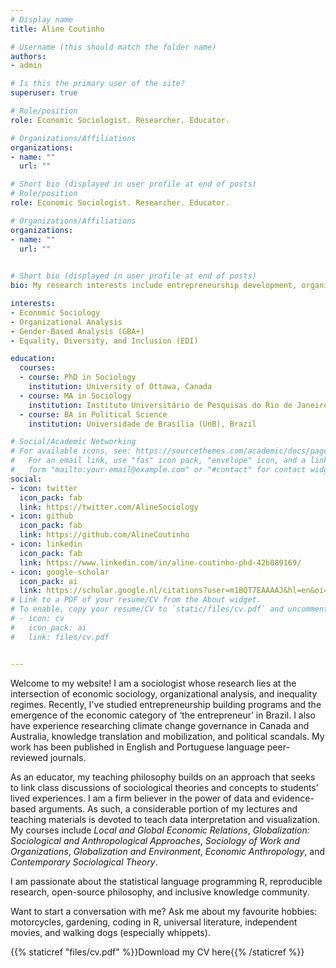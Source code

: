 ```yaml
---
# Display name
title: Aline Coutinho

# Username (this should match the folder name)
authors:
- admin

# Is this the primary user of the site?
superuser: true

# Role/position
role: Economic Sociologist. Researcher. Educator.

# Organizations/Affiliations
organizations:
- name: ""
  url: ""

# Short bio (displayed in user profile at end of posts)
# Role/position
role: Economic Sociologist. Researcher. Educator.

# Organizations/Affiliations
organizations:
- name: ""
  url: ""
  

# Short bio (displayed in user profile at end of posts)
bio: My research interests include entrepreneurship development, organizational practices, and inequality regimes.

interests:
- Economic Sociology
- Organizational Analysis
- Gender-Based Analysis (GBA+)
- Equality, Diversity, and Inclusion (EDI)

education:
  courses:
  - course: PhD in Sociology
    institution: University of Ottawa, Canada
  - course: MA in Sociology
    institution: Instituto Universitário de Pesquisas do Rio de Janeiro (IUPERJ), Brazil
  - course: BA in Political Science
    institution: Universidade de Brasília (UnB), Brazil

# Social/Academic Networking
# For available icons, see: https://sourcethemes.com/academic/docs/page-builder/#icons
#   For an email link, use "fas" icon pack, "envelope" icon, and a link in the
#   form "mailto:your-email@example.com" or "#contact" for contact widget.
social:
- icon: twitter
  icon_pack: fab
  link: https://twitter.com/AlineSociology
- icon: github
  icon_pack: fab
  link: https://github.com/AlineCoutinho
- icon: linkedin
  icon_pack: fab
  link: https://www.linkedin.com/in/aline-coutinho-phd-42b089169/
- icon: google-scholar
  icon_pack: ai
  link: https://scholar.google.nl/citations?user=m1BQT7EAAAAJ&hl=en&oi=ao
# Link to a PDF of your resume/CV from the About widget.
# To enable, copy your resume/CV to `static/files/cv.pdf` and uncomment the lines below.
# - icon: cv
#   icon_pack: ai
#   link: files/cv.pdf


---
```


Welcome to my website! I am a sociologist whose research lies at the intersection of economic sociology, organizational analysis, and inequality regimes. Recently, I've
studied entrepreneurship building programs and the emergence of the economic category of ‘the entrepreneur’ in Brazil. I also have experience researching climate change
governance in Canada and Australia, knowledge translation and mobilization, and political scandals. My work has been published in English and Portuguese language peer-
reviewed journals.

As an educator, my teaching philosophy builds on an approach that seeks to link class discussions of sociological theories and concepts to students’ lived experiences. I
am a firm believer in the power of data and evidence-based arguments. As such, a considerable portion of my lectures and teaching materials is devoted to teach data
interpretation and visualization. My courses include *Local and Global Economic Relations*, *Globalization: Sociological and Anthropological Approaches*, *Sociology of
Work and Organizations*, *Globalization and Environment*, *Economic Anthropology*, and *Contemporary Sociological Theory*.

I am passionate about the statistical language programming R, reproducible research, open-source philosophy, and inclusive knowledge community.

Want to start a conversation with me? Ask me about my favourite hobbies: motorcycles, gardening, coding in R, universal literature, independent movies, and walking dogs (especially whippets).

{{% staticref "files/cv.pdf" %}}Download my CV here{{% /staticref %}}
